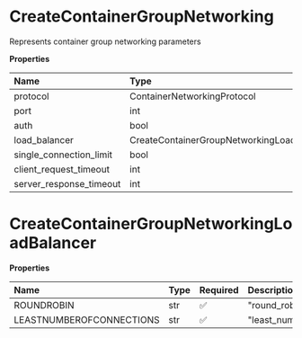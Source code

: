 # CreateContainerGroupNetworking

Represents container group networking parameters

**Properties**

| Name                    | Type                                       | Required | Description |
| :---------------------- | :----------------------------------------- | :------- | :---------- |
| protocol                | ContainerNetworkingProtocol                | ✅       |             |
| port                    | int                                        | ✅       |             |
| auth                    | bool                                       | ✅       |             |
| load_balancer           | CreateContainerGroupNetworkingLoadBalancer | ❌       |             |
| single_connection_limit | bool                                       | ❌       |             |
| client_request_timeout  | int                                        | ❌       |             |
| server_response_timeout | int                                        | ❌       |             |

# CreateContainerGroupNetworkingLoadBalancer

**Properties**

| Name                     | Type | Required | Description                   |
| :----------------------- | :--- | :------- | :---------------------------- |
| ROUNDROBIN               | str  | ✅       | "round_robin"                 |
| LEASTNUMBEROFCONNECTIONS | str  | ✅       | "least_number_of_connections" |
